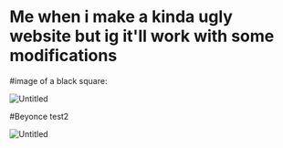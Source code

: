 # **Me when i make a kinda ugly website but ig it'll work with some modifications**

#image of a black square:

![Untitled](https://github.com/user-attachments/assets/058657e1-a198-4edb-9200-a1c7bf4a689e)



#Beyonce test2

![Untitled](https://github.com/user-attachments/assets/74a0b37b-1731-4314-a61f-fd5eb5eeb126)

